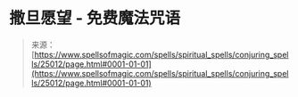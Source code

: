 <!--yml

category: 未分类

date: 2024-06-12 19:11:32

-->

# **撒旦愿望** - 免费魔法咒语

> 来源：[https://www.spellsofmagic.com/spells/spiritual_spells/conjuring_spells/25012/page.html#0001-01-01](https://www.spellsofmagic.com/spells/spiritual_spells/conjuring_spells/25012/page.html#0001-01-01)
